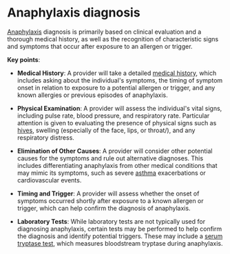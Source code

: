 # Anaphylaxis diagnosis

[Anaphylaxis](../anaphylaxis/) diagnosis is primarily based on clinical evaluation and a thorough medical history, as well as the recognition of characteristic signs and symptoms that occur after exposure to an allergen or trigger.

**Key points**:

* **Medical History**: A provider will take a detailed [medical history](../medical-history/), which includes asking about the individual's symptoms, the timing of symptom onset in relation to exposure to a potential allergen or trigger, and any known allergies or previous episodes of anaphylaxis.

* **Physical Examination**: A provider will assess the individual's vital signs, including pulse rate, blood pressure, and respiratory rate. Particular attention is given to evaluating the presence of physical signs such as [hives](../hives/), swelling (especially of the face, lips, or throat/), and any respiratory distress.

* **Elimination of Other Causes**: A provider will consider other potential causes for the symptoms and rule out alternative diagnoses. This includes differentiating anaphylaxis from other medical conditions that may mimic its symptoms, such as severe [asthma](../asthma/) exacerbations or cardiovascular events.

* **Timing and Trigger**: A provider will assess whether the onset of symptoms occurred shortly after exposure to a known allergen or trigger, which can help confirm the diagnosis of anaphylaxis.

* **Laboratory Tests**: While laboratory tests are not typically used for diagnosing anaphylaxis, certain tests may be performed to help confirm the diagnosis and identify potential triggers. These may include a [serum tryptase test](../serum-tryptase-test/), which measures bloodstream tryptase during anaphylaxis.
